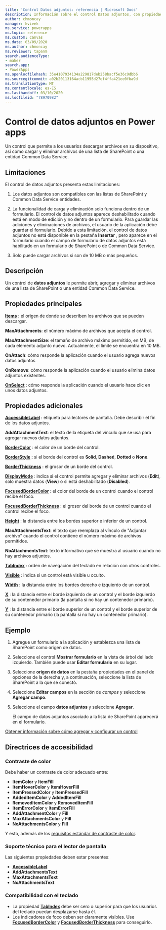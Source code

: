 ```yaml
---
title: 'Control Datos adjuntos: referencia | Microsoft Docs'
description: Información sobre el control Datos adjuntos, con propiedades y ejemplos
author: chmoncay
manager: kvivek
ms.service: powerapps
ms.topic: reference
ms.custom: canvas
ms.date: 03/09/2020
ms.author: chmoncay
ms.reviewer: tapanm
search.audienceType:
- maker
search.app:
- PowerApps
ms.openlocfilehash: 35e4107934134a229817deb258bacf5e36c9dbb6
ms.sourcegitcommit: a02b20113164acb11955d27ef4ffa421ee0fba9d
ms.translationtype: MT
ms.contentlocale: es-ES
ms.lasthandoff: 03/10/2020
ms.locfileid: "78970982"
---
```

# <a name="attachments-control-in-power-apps"></a>Control de datos adjuntos en Power apps
Un control que permite a los usuarios descargar archivos en su dispositivo, así como cargar y eliminar archivos de una lista de SharePoint o una entidad Common Data Service.

## <a name="limitations"></a>Limitaciones
El control de datos adjuntos presenta estas limitaciones:
1. Los datos adjuntos son compatibles con las listas de SharePoint y Common Data Service entidades.

1. La funcionalidad de carga y eliminación solo funciona dentro de un formulario. El control de datos adjuntos aparece deshabilitado cuando está en modo de edición y no dentro de un formulario. Para guardar las adiciones y eliminaciones de archivos, el usuario de la aplicación debe guardar el formulario. Debido a esta limitación, el control de datos adjuntos no está disponible en la pestaña **Insertar** , pero aparece en el formulario cuando el campo de formulario de datos adjuntos está habilitado en un formulario de SharePoint o de Common Data Service.

1. Solo puede cargar archivos si son de 10 MB o más pequeños.  

## <a name="description"></a>Descripción
Un control de **datos adjuntos** le permite abrir, agregar y eliminar archivos de una lista de SharePoint o una entidad Common Data Service.

## <a name="key-properties"></a>Propiedades principales
**[Items](properties-core.md)** : el origen de donde se describen los archivos que se pueden descargar.

**MaxAttachments**: el número máximo de archivos que acepta el control.

**MaxAttachmentSize**: el tamaño de archivo máximo permitido, en MB, de cada elemento adjunto nuevo.  Actualmente, el límite se encuentra en 10 MB.

**OnAttach**: cómo responde la aplicación cuando el usuario agrega nuevos datos adjuntos.

**OnRemove**: cómo responde la aplicación cuando el usuario elimina datos adjuntos existentes.

**[OnSelect](properties-core.md)** : cómo responde la aplicación cuando el usuario hace clic en unos datos adjuntos.

## <a name="additional-properties"></a>Propiedades adicionales
**[AccessibleLabel](properties-accessibility.md)** : etiqueta para lectores de pantalla. Debe describir el fin de los datos adjuntos.

**AddAttachmentText**: el texto de la etiqueta del vínculo que se usa para agregar nuevos datos adjuntos.

**[BorderColor](properties-color-border.md)** : el color de un borde del control.

**[BorderStyle](properties-color-border.md)** : si el borde del control es **Solid**, **Dashed**, **Dotted** o **None**.

**[BorderThickness](properties-color-border.md)** : el grosor de un borde del control.

**[DisplayMode](properties-core.md)** : indica si el control permite agregar y eliminar archivos (**Edit**), solo muestra datos (**View**) o si está deshabilitado (**Disabled**).

**[FocusedBorderColor](properties-color-border.md)** : el color del borde de un control cuando el control recibe el foco.

**[FocusedBorderThickness](properties-color-border.md)** : el grosor del borde de un control cuando el control recibe el foco.

**[Height](properties-size-location.md)** : la distancia entre los bordes superior e inferior de un control.

**MaxAttachmentsText**: el texto que reemplaza al vínculo de "Adjuntar archivo" cuando el control contiene el número máximo de archivos permitidos.

**NoAttachmentsText**: texto informativo que se muestra al usuario cuando no hay archivos adjuntos.

**[TabIndex](properties-accessibility.md)** : orden de navegación del teclado en relación con otros controles.

**[Visible](properties-core.md)** : indica si un control está visible u oculto.

**[Width](properties-size-location.md)** : la distancia entre los bordes derecho e izquierdo de un control.

**[X](properties-size-location.md)** : la distancia entre el borde izquierdo de un control y el borde izquierdo de su contenedor primario (la pantalla si no hay un contenedor primario).

**[Y](properties-size-location.md)** : la distancia entre el borde superior de un control y el borde superior de su contenedor primario (la pantalla si no hay un contenedor primario).


## <a name="example"></a>Ejemplo
1. Agregue un formulario a la aplicación y establezca una lista de SharePoint como origen de datos.

2. Seleccione el control **Mostrar formulario** en la vista de árbol del lado izquierdo. También puede usar **Editar formulario** en su lugar.

3. Seleccione **origen de datos** en la pestaña propiedades en el panel de opciones de la derecha y, a continuación, seleccione la lista de SharePoint a la que se conectó.

4. Seleccione **Editar campos** en la sección de *campos* y seleccione **Agregar campo**. 

5. Seleccione el campo **datos adjuntos** y seleccione **Agregar**.

    El campo de datos adjuntos asociado a la lista de SharePoint aparecerá en el formulario.

[Obtener información sobre cómo agregar y configurar un control](../add-configure-controls.md)


## <a name="accessibility-guidelines"></a>Directrices de accesibilidad
### <a name="color-contrast"></a>Contraste de color
Debe haber un contraste de color adecuado entre:
* **ItemColor** y **ItemFill**
* **ItemHoverColor** y **ItemHoverFill**
* **ItemPressedColor** y **ItemPressedFill**
* **AddedItemColor** y **AddedItemFill**
* **RemovedItemColor** y **RemovedItemFill**
* **ItemErrorColor** y **ItemErrorFill**
* **AddAttachmentColor** y **Fill**
* **MaxAttachmentsColor** y **Fill**
* **NoAttachmentsColor** y **Fill**

Y esto, además de los [requisitos estándar de contraste de color](../accessible-apps-color.md).

### <a name="screen-reader-support"></a>Soporte técnico para el lector de pantalla
Las siguientes propiedades deben estar presentes:
* **[AccessibleLabel](properties-accessibility.md)**
* **AddAttachmentsText**
* **MaxAttachmentsText**
* **NoAttachmentsText**

### <a name="keyboard-support"></a>Compatibilidad con el teclado
* La propiedad **[TabIndex](properties-accessibility.md)** debe ser cero o superior para que los usuarios del teclado puedan desplazarse hasta él.
* Los indicadores de foco deben ser claramente visibles. Use **[FocusedBorderColor](properties-color-border.md)** y **[FocusedBorderThickness](properties-color-border.md)** para conseguirlo.
